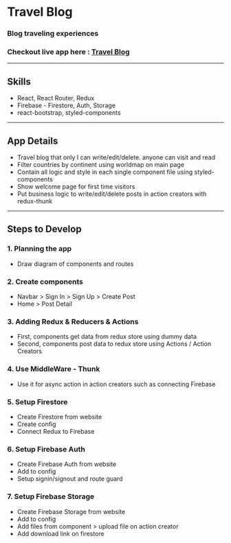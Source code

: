 # Travel Blog
### Blog traveling experiences
### Checkout live app here : [Travel Blog](https://travel-blog-366f7.firebaseapp.com)
---

## Skills
- React, React Router, Redux
- Firebase - Firestore, Auth, Storage
- react-bootstrap, styled-components
---

## App Details
- Travel blog that only I can write/edit/delete. anyone can visit and read
- Filter countries by continent using worldmap on main page
- Contain all logic and style in each single component file using styled-components
- Show welcome page for first time visitors
- Put business logic to write/edit/delete posts in action creators with redux-thunk
---

## Steps to Develop
### 1. Planning the app
- Draw diagram of components and routes
### 2. Create components
- Navbar > Sign In > Sign Up > Create Post
- Home > Post Detail 
### 3. Adding Redux & Reducers & Actions
- First, components get data from redux store using dummy data
- Second, components post data to redux store using Actions / Action Creators
### 4. Use MiddleWare - Thunk
- Use it for async action in action creators such as connecting Firebase
### 5. Setup Firestore
- Create Firestore from website
- Create config
- Connect Redux to Firebase
### 6. Setup Firebase Auth
- Create Firebase Auth from website
- Add to config
- Setup signin/signout and route guard
### 7. Setup Firebase Storage
- Create Firebase Storage from website
- Add to config
- Add files from component > upload file on action creator
- Add download link on firestore
